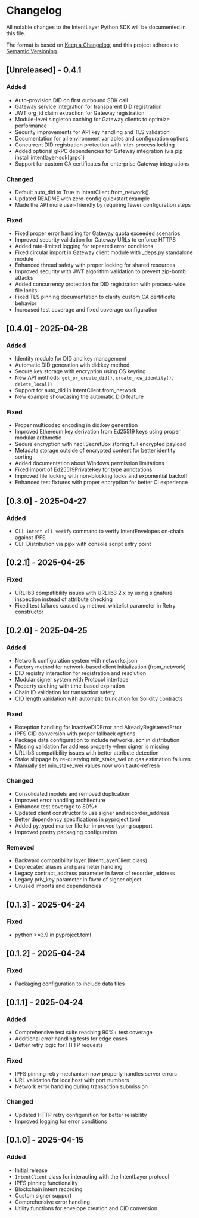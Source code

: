 # Changelog

All notable changes to the IntentLayer Python SDK will be documented in this file.

The format is based on [Keep a Changelog](https://keepachangelog.com/en/1.0.0/),
and this project adheres to [Semantic Versioning](https://semver.org/spec/v2.0.0.html).

## [Unreleased] - 0.4.1

### Added
- Auto-provision DID on first outbound SDK call
- Gateway service integration for transparent DID registration
- JWT org_id claim extraction for Gateway registration
- Module-level singleton caching for Gateway clients to optimize performance
- Security improvements for API key handling and TLS validation
- Documentation for all environment variables and configuration options
- Concurrent DID registration protection with inter-process locking
- Added optional gRPC dependencies for Gateway integration (via pip install intentlayer-sdk[grpc])
- Support for custom CA certificates for enterprise Gateway integrations

### Changed
- Default auto_did to True in IntentClient.from_network()
- Updated README with zero-config quickstart example
- Made the API more user-friendly by requiring fewer configuration steps

### Fixed
- Fixed proper error handling for Gateway quota exceeded scenarios
- Improved security validation for Gateway URLs to enforce HTTPS
- Added rate-limited logging for repeated error conditions
- Fixed circular import in Gateway client module with _deps.py standalone module
- Enhanced thread safety with proper locking for shared resources
- Improved security with JWT algorithm validation to prevent zip-bomb attacks
- Added concurrency protection for DID registration with process-wide file locks
- Fixed TLS pinning documentation to clarify custom CA certificate behavior
- Increased test coverage and fixed coverage configuration

## [0.4.0] - 2025-04-28

### Added
- Identity module for DID and key management
- Automatic DID generation with did:key method
- Secure key storage with encryption using OS keyring
- New API methods: `get_or_create_did()`, `create_new_identity()`, `delete_local()`
- Support for auto_did in IntentClient.from_network
- New example showcasing the automatic DID feature

### Fixed
- Proper multicodec encoding in did:key generation
- Improved Ethereum key derivation from Ed25519 keys using proper modular arithmetic
- Secure encryption with nacl.SecretBox storing full encrypted payload
- Metadata storage outside of encrypted content for better identity sorting
- Added documentation about Windows permission limitations
- Fixed import of Ed25519PrivateKey for type annotations
- Improved file locking with non-blocking locks and exponential backoff
- Enhanced test fixtures with proper encryption for better CI experience

## [0.3.0] - 2025-04-27

### Added
- CLI: `intent-cli verify` command to verify IntentEnvelopes on-chain against IPFS
- CLI: Distribution via pipx with console script entry point

## [0.2.1] - 2025-04-25

### Fixed
- URLlib3 compatibility issues with URLlib3 2.x by using signature inspection instead of attribute checking
- Fixed test failures caused by method_whitelist parameter in Retry constructor

## [0.2.0] - 2025-04-25

### Added
- Network configuration system with networks.json
- Factory method for network-based client initialization (from_network)
- DID registry interaction for registration and resolution
- Modular signer system with Protocol interface
- Property caching with time-based expiration
- Chain ID validation for transaction safety
- CID length validation with automatic truncation for Solidity contracts

### Fixed
- Exception handling for InactiveDIDError and AlreadyRegisteredError
- IPFS CID conversion with proper fallback options
- Package data configuration to include networks.json in distribution
- Missing validation for address property when signer is missing
- URLlib3 compatibility issues with better attribute detection
- Stake slippage by re-querying min_stake_wei on gas estimation failures
- Manually set min_stake_wei values now won't auto-refresh

### Changed
- Consolidated models and removed duplication
- Improved error handling architecture 
- Enhanced test coverage to 80%+
- Updated client constructor to use signer and recorder_address
- Better dependency specifications in pyproject.toml
- Added py.typed marker file for improved typing support
- Improved poetry packaging configuration

### Removed
- Backward compatibility layer (IntentLayerClient class)
- Deprecated aliases and parameter handling
- Legacy contract_address parameter in favor of recorder_address
- Legacy priv_key parameter in favor of signer object
- Unused imports and dependencies

## [0.1.3] - 2025-04-24

### Fixed
- python >=3.9 in pyproject.toml 

## [0.1.2] - 2025-04-24

### Fixed
- Packaging configuration to include data files

## [0.1.1] - 2025-04-24

### Added
- Comprehensive test suite reaching 90%+ test coverage
- Additional error handling tests for edge cases
- Better retry logic for HTTP requests

### Fixed
- IPFS pinning retry mechanism now properly handles server errors
- URL validation for localhost with port numbers
- Network error handling during transaction submission

### Changed
- Updated HTTP retry configuration for better reliability
- Improved logging for error conditions


## [0.1.0] - 2025-04-15

### Added
- Initial release
- `IntentClient` class for interacting with the IntentLayer protocol
- IPFS pinning functionality
- Blockchain intent recording
- Custom signer support
- Comprehensive error handling
- Utility functions for envelope creation and CID conversion